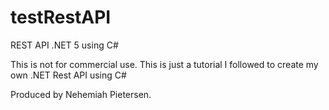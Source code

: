 # testRestAPI
REST API .NET 5 using C#

This is not for commercial use. 
This is just a tutorial I followed to create my own .NET Rest API using C#

Produced by Nehemiah Pietersen.